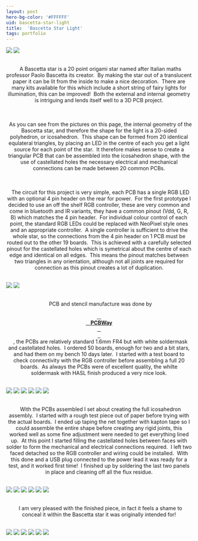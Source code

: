 ```yaml
---
layout: post
hero-bg-color: '#FFFFFF'
uid: bascetta-star-light
title:  'Bascetta Star Light'
tags: portfolio
---
```


<img src="{{ site.url }}/images/portfolio/bascetta-star-light/IMG_7798.jpg">

<img src="{{ site.url }}/images/portfolio/bascetta-star-light/Sponsored+by+PCBWay.png">

<div class="sqs-html-content">
 <p class="" style="text-align:center;white-space:pre-wrap;">
  A Bascetta star is a 20 point origami star named after Italian maths professor Paolo Bascetta its creator.  By making the star out of a translucent paper it can be lit from the inside to make a nice decoration.  There are many kits available for this which include a short string of fairy lights for illumination, this can be improved!  Both the external and internal geometry is intriguing and lends itself well to a 3D PCB project.
 </p>
</div>


<div class="sqs-html-content">
 <p class="" style="text-align:center;white-space:pre-wrap;">
  As you can see from the pictures on this page, the internal geometry of the Bascetta star, and therefore the shape for the light is a 20-sided polyhedron, or icosahedron.  This shape can be formed from 20 identical equlateral triangles, by placing an LED in the centre of each you get a light source for each point of the star.  It therefore makes sense to create a triangular PCB that can be assembled into the icosahedron shape, with the use of castellated holes the necessary electrical and mechanical connections can be made between 20 common PCBs.
 </p>
 <p class="" style="text-align:center;white-space:pre-wrap;">
  The circuit for this project is very simple, each PCB has a single RGB LED with an optional 4 pin header on the rear for power.  For the first prototype I decided to use an off the shelf RGB controller, these are very common and come in bluetooth and IR variants, they have a common pinout (Vdd, G, R, B) which matches the 4 pin header.  For individual colour control of each point, the standard RGB LEDs could be replaced with NeoPixel style ones and an appropriate controller.  A single controller is sufficient to drive the whole star, so the connections from the 4 pin header on 1 PCB must be routed out to the other 19 boards.  This is achieved with a carefully selected pinout for the castellated holes which is symetrical about the centre of each edge and identical on all edges.  This means the pinout matches between two triangles in any orientation, although not all joints are required for connection as this pinout creates a lot of duplication.
 </p>
</div>


<img src="{{ site.url }}/images/portfolio/bascetta-star-light/PCB+2D.JPG">

<img src="{{ site.url }}/images/portfolio/bascetta-star-light/PCB+3D.JPG">

<div class="sqs-html-content">
 <p class="" style="text-align:center;white-space:pre-wrap;">
  PCB and stencil manufacture was done by
  <a href="https://www.pcbway.com">
   <strong>
    PCBWay
   </strong>
  </a>
  , the PCBs are relatively standard 1.6mm FR4 but with white soldermask and castellated holes.  I ordered 50 boards, enough for two and a bit stars, and had them on my bench 10 days later.  I started with a test board to check connectivity with the RGB controller before assembling a full 20 boards.  As always the PCBs were of excellent quality, the whilte soldermask with HASL finish produced a very nice look.
 </p>
</div>


<img src="{{ site.url }}/images/portfolio/bascetta-star-light/IMG_0838.JPG">

<img src="{{ site.url }}/images/portfolio/bascetta-star-light/IMG_0840.JPG">

<img src="{{ site.url }}/images/portfolio/bascetta-star-light/IMG_0834.JPG">

<img src="{{ site.url }}/images/portfolio/bascetta-star-light/IMG_0832.JPG">

<img src="{{ site.url }}/images/portfolio/bascetta-star-light/IMG_0830.JPG">

<img src="{{ site.url }}/images/portfolio/bascetta-star-light/IMG_0835.JPG">

<div class="sqs-html-content">
 <p class="" style="text-align:center;white-space:pre-wrap;">
  With the PCBs assembled I set about creating the full icosahedron assembly.  I started with a rough test piece out of paper before trying with the actual boards.  I ended up taping the net together with kapton tape so I could assemble the entire shape before creating any rigid joints, this worked well as some fine adjustment were needed to get everything lined up.  At this point I started filling the castellated holes between faces with solder to form the mechanical and electrical connections required.  I left two faced detached so the RGB controller and wiring could be installed.  With this done and a USB plug connected to the power lead it was ready for a test, and it worked first time!  I finished up by soldering the last two panels in place and cleaning off all the flux residue.
 </p>
</div>


<img src="{{ site.url }}/images/portfolio/bascetta-star-light/IMG_0879.JPG">

<img src="{{ site.url }}/images/portfolio/bascetta-star-light/IMG_0859.JPG">

<img src="{{ site.url }}/images/portfolio/bascetta-star-light/IMG_0843.JPG">

<img src="{{ site.url }}/images/portfolio/bascetta-star-light/IMG_0846.JPG">

<img src="{{ site.url }}/images/portfolio/bascetta-star-light/IMG_0847.JPG">

<img src="{{ site.url }}/images/portfolio/bascetta-star-light/274989300_635846514383046_4896757359245013514_n.jpg">

<div class="sqs-html-content">
 <p class="" style="text-align:center;white-space:pre-wrap;">
  I am very pleased with the finished piece, in fact it feels a shame to conceal it within the Bascetta star it was originally intended for!
 </p>
</div>


<img src="{{ site.url }}/images/portfolio/bascetta-star-light/275026423_670457897473879_3186137048368127375_n.jpg">

<img src="{{ site.url }}/images/portfolio/bascetta-star-light/IMG_7807.jpg">

<img src="{{ site.url }}/images/portfolio/bascetta-star-light/IMG_7798.jpg">

<img src="{{ site.url }}/images/portfolio/bascetta-star-light/IMG_7801.jpg">

<img src="{{ site.url }}/images/portfolio/bascetta-star-light/IMG_7809.jpg">

<img src="{{ site.url }}/images/portfolio/bascetta-star-light/IMG_7804.jpg">


